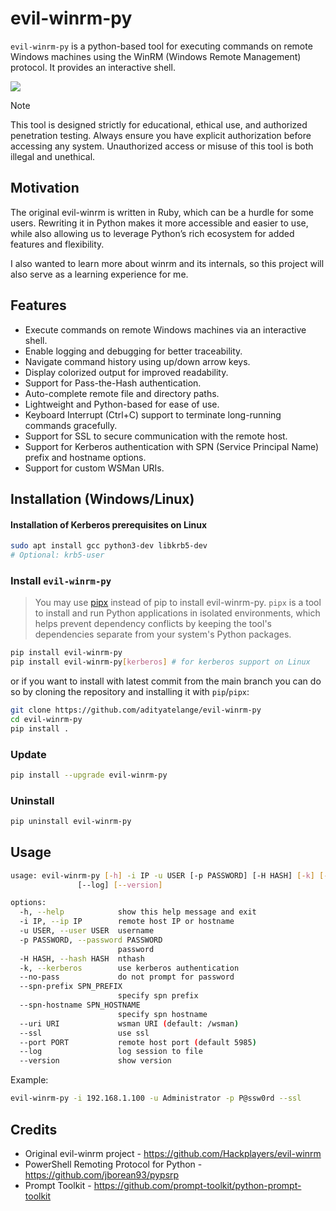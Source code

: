 # evil-winrm-py

`evil-winrm-py` is a python-based tool for executing commands on remote Windows machines using the WinRM (Windows Remote Management) protocol. It provides an interactive shell.

![](https://raw.githubusercontent.com/adityatelange/evil-winrm-py/refs/tags/v0.0.7/assets/terminal.png)

> [!NOTE]
> This tool is designed strictly for educational, ethical use, and authorized penetration testing. Always ensure you have explicit authorization before accessing any system. Unauthorized access or misuse of this tool is both illegal and unethical.

## Motivation

The original evil-winrm is written in Ruby, which can be a hurdle for some users. Rewriting it in Python makes it more accessible and easier to use, while also allowing us to leverage Python’s rich ecosystem for added features and flexibility.

I also wanted to learn more about winrm and its internals, so this project will also serve as a learning experience for me.

## Features

- Execute commands on remote Windows machines via an interactive shell.
- Enable logging and debugging for better traceability.
- Navigate command history using up/down arrow keys.
- Display colorized output for improved readability.
- Support for Pass-the-Hash authentication.
- Auto-complete remote file and directory paths.
- Lightweight and Python-based for ease of use.
- Keyboard Interrupt (Ctrl+C) support to terminate long-running commands gracefully.
- Support for SSL to secure communication with the remote host.
- Support for Kerberos authentication with SPN (Service Principal Name) prefix and hostname options.
- Support for custom WSMan URIs.

## Installation (Windows/Linux)

#### Installation of Kerberos prerequisites on Linux

```bash
sudo apt install gcc python3-dev libkrb5-dev
# Optional: krb5-user
```

### Install `evil-winrm-py`

> You may use [pipx](https://pipx.pypa.io/stable/) instead of pip to install evil-winrm-py. `pipx` is a tool to install and run Python applications in isolated environments, which helps prevent dependency conflicts by keeping the tool's dependencies separate from your system's Python packages.

```bash
pip install evil-winrm-py
pip install evil-winrm-py[kerberos] # for kerberos support on Linux
```

or if you want to install with latest commit from the main branch you can do so by cloning the repository and installing it with `pip`/`pipx`:

```bash
git clone https://github.com/adityatelange/evil-winrm-py
cd evil-winrm-py
pip install .
```

### Update

```bash
pip install --upgrade evil-winrm-py
```

### Uninstall

```bash
pip uninstall evil-winrm-py
```

## Usage

```bash
usage: evil-winrm-py [-h] -i IP -u USER [-p PASSWORD] [-H HASH] [-k] [--no-pass] [--spn-prefix SPN_PREFIX] [--spn-hostname SPN_HOSTNAME] [--uri URI] [--ssl] [--port PORT]
               [--log] [--version]

options:
  -h, --help            show this help message and exit
  -i IP, --ip IP        remote host IP or hostname
  -u USER, --user USER  username
  -p PASSWORD, --password PASSWORD
                        password
  -H HASH, --hash HASH  nthash
  -k, --kerberos        use kerberos authentication
  --no-pass             do not prompt for password
  --spn-prefix SPN_PREFIX
                        specify spn prefix
  --spn-hostname SPN_HOSTNAME
                        specify spn hostname
  --uri URI             wsman URI (default: /wsman)
  --ssl                 use ssl
  --port PORT           remote host port (default 5985)
  --log                 log session to file
  --version             show version
```

Example:

```bash
evil-winrm-py -i 192.168.1.100 -u Administrator -p P@ssw0rd --ssl
```

## Credits

- Original evil-winrm project - https://github.com/Hackplayers/evil-winrm
- PowerShell Remoting Protocol for Python - https://github.com/jborean93/pypsrp
- Prompt Toolkit - https://github.com/prompt-toolkit/python-prompt-toolkit

